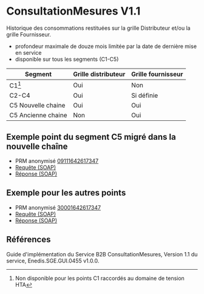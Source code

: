 
# ConsultationMesures V1.1

Historique des consommations restituées sur la grille Distributeur et/ou la grille Fournisseur.

- profondeur maximale de douze mois limitée par la date de dernière mise en service
- disponible sur tous les segments (C1-C5)

| Segment | Grille distributeur | Grille fournisseur |
|---|---|---|
| C1[^1] | Oui | Non |
| C2-C4 | Oui | Si définie |
| C5 Nouvelle chaine | Oui | Oui |
| C5 Ancienne chaine | Non | Oui |

[^1]: Non disponible pour les points C1 raccordés au domaine de tension HTA

## Exemple point du segment C5 migré dans la nouvelle chaîne

- PRM anonymisé [09111642617347](/prms.md#09111642617347)
- [Requête (SOAP)](./C5/request.xml)
- [Réponse (SOAP)](./C5/response.xml)

## Exemple pour les autres points

- PRM anonymisé [30001642617347](/prms.md#30001642617347)
- [Requête (SOAP)](./C4/request.xml)
- [Réponse (SOAP)](./C4/response.xml)

## Références

Guide d'implémentation du Service B2B ConsultationMesures, Version 1.1 du service, Enedis.SGE.GUI.0455 v1.0.0. 